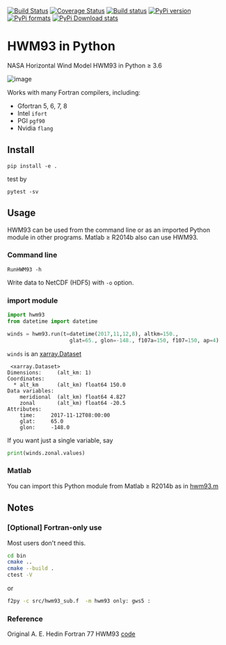 [![Build Status](https://travis-ci.org/scivision/hwm93.svg?branch=master)](https://travis-ci.org/scivision/hwm93)
[![Coverage Status](https://coveralls.io/repos/github/scivision/hwm93/badge.svg?branch=master)](https://coveralls.io/github/scivision/hwm93?branch=master)
[![Build status](https://ci.appveyor.com/api/projects/status/4g7131qb0vk4p8q7?svg=true)](https://ci.appveyor.com/project/scivision/hwm93)
[![PyPi version](https://img.shields.io/pypi/pyversions/hwm93.svg)](https://pypi.python.org/pypi/hwm93)
[![PyPi formats](https://img.shields.io/pypi/format/hwm93.svg)](https://pypi.python.org/pypi/hwm93)
[![PyPi Download stats](http://pepy.tech/badge/hwm93)](http://pepy.tech/project/hwm93)


# HWM93 in Python

NASA Horizontal Wind Model HWM93 in Python &ge; 3.6


![image](tests/example.png)

Works with many Fortran compilers, including:

* Gfortran 5, 6, 7, 8
* Intel `ifort`
* PGI `pgf90`
* Nvidia `flang`


## Install

    pip install -e .
    
test by 

    pytest -sv

## Usage

HWM93 can be used from the command line or as an imported Python module in other programs.
Matlab &ge; R2014b also can use HWM93.

### Command line

    RunHWM93 -h
    
Write data to NetCDF (HDF5) with `-o` option.
 
### import module

```python
import hwm93
from datetime import datetime

winds = hwm93.run(t=datetime(2017,11,12,8), altkm=150., 
                    glat=65., glon=-148., f107a=150, f107=150, ap=4)
```

`winds` is an [xarray.Dataset](http://xarray.pydata.org/en/stable/generated/xarray.Dataset.html)

```
 <xarray.Dataset>
Dimensions:     (alt_km: 1)
Coordinates:
  * alt_km      (alt_km) float64 150.0
Data variables:
    meridional  (alt_km) float64 4.827
    zonal       (alt_km) float64 -20.5
Attributes:
    time:     2017-11-12T08:00:00
    glat:     65.0
    glon:     -148.0
``` 

If you want just a single variable, say
```python
print(winds.zonal.values)
```

### Matlab

You can import this Python module from Matlab &ge; R2014b as in [hwm93.m](hwm93.m)

## Notes

### [Optional] Fortran-only use

Most users don't need this.
```sh
cd bin
cmake ..
cmake --build .
ctest -V
````
   
or

```sh
f2py -c src/hwm93_sub.f  -m hwm93 only: gws5 :
```


### Reference

Original A. E. Hedin Fortran 77 HWM93 [code](ftp://hanna.ccmc.gsfc.nasa.gov/pub/modelweb/atmospheric/hwm93/)
